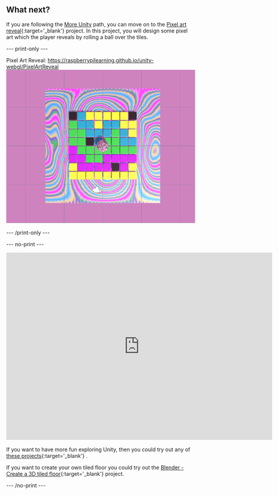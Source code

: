 ## What next?

If you are following the [More Unity](https://projects.raspberrypi.org/en/raspberrypi/more-unity) path, you can move on to the [Pixel art reveal](https://projects.raspberrypi.org/en/projects/pixel-art-reveal){:target='_blank'} project. In this project, you will design some pixel art which the player reveals by rolling a ball over the tiles.

--- print-only ---

Pixel Art Reveal: https://raspberrypilearning.github.io/unity-webgl/PixelArtReveal
![An image of the finished Pixel art reveal project showing coloured tiles and a ball with a patterned material. The floor is viewed from above with four centre tile colours revealed.](images/static-pink.png)

--- /print-only ---

--- no-print ---

<iframe allowtransparency="true" width="710" height="500" src="https://raspberrypilearning.github.io/unity-webgl/PixelArtReveal" scrolling="no" frameborder="0"></iframe>

If you want to have more fun exploring Unity, then you could try out any of [these projects](https://projects.raspberrypi.org/en/projects?software%5B%5D=unity){:target='_blank'} .

If you want to create your own tiled floor you could try out the [Blender - Create a 3D tiled floor](https://projects.raspberrypi.org/en/projects/blender-tiled-floor){:target='_blank'} project. 

--- /no-print ---
